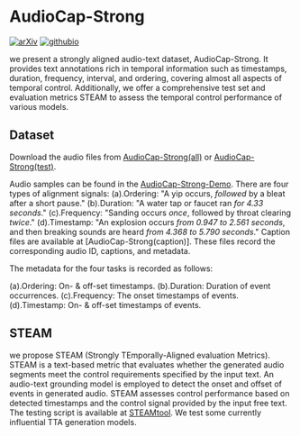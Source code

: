 # AudioCap-Strong
[![arXiv](https://img.shields.io/badge/arXiv-2308.05734-brightgreen.svg?style=flat-square)]() 
[![githubio](https://img.shields.io/badge/GitHub.io-Audio_Samples-blue?logo=Github&style=flat-square)](https://zeyuxie29.github.io/AudioCap-Strong/)

 we present a strongly aligned audio-text dataset, AudioCap-Strong. 
 It provides text annotations rich in temporal information such as timestamps, duration, frequency, interval, and ordering, covering almost all aspects of temporal control. 
 Additionally, we offer a comprehensive test set and evaluation metrics STEAM to assess the temporal control performance of various models. 

 ## Dataset
Download the audio files from [AudioCap-Strong(all)](https://drive.google.com/file/d/1-uW9Gler_sfynIxFSaES2pYhMPR3yX3n/view?usp=sharing) or [AudioCap-Strong(test)](https://drive.google.com/file/d/1Xdpc7oY2oK4edUJCUW-vknQaNTBOpE1T/view?usp=sharing).

Audio samples can be found in the [AudioCap-Strong-Demo](https://zeyuxie29.github.io/AudioCap-Strong/). There are four types of alignment signals:
(a).Ordering: "A yip occurs, _followed_ by a bleat after a short pause."
(b).Duration: "A water tap or faucet ran _for 4.33 seconds_."
(c).Frequency: "Sanding occurs _once_, followed by throat clearing _twice_."
(d).Timestamp: "An explosion occurs _from 0.947 to 2.561 seconds_, and then breaking sounds are heard _from 4.368 to 5.790 seconds_."
Caption files are available at [AudioCap-Strong(caption)]. 
These files record the corresponding audio ID, captions, and metadata. 

The metadata for the four tasks is recorded as follows:

(a).Ordering: On- & off-set timestamps.
(b).Duration: Duration of event occurrences.
(c).Frequency: The onset timestamps of events.
(d).Timestamp: On- & off-set timestamps of events.

 ## STEAM

we propose STEAM (Strongly TEmporally-Aligned evaluation Metrics). 
STEAM is a text-based metric that evaluates whether the generated audio segments meet the control requirements specified by the input text. 
An audio-text grounding model is employed to detect the onset and offset of events in generated audio. 
STEAM assesses control performance based on detected timestamps and the control signal provided by the input free text.
The testing script is available at [STEAMtool](https://github.com/zeyuxie29/AudioCap-Strong/tree/main/STEAMtool). We test some currently influential TTA generation models.
